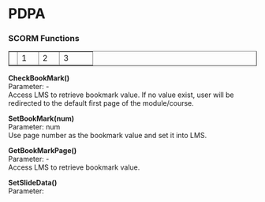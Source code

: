 # PDPA

<h3>SCORM Functions</h3>

<p>
<table width="100%" border="1" cellspacing="0" cellpadding="5">
<th>
<td width="25%">1</td>
<td width="25%">2</td>
<td width="40%">3</td>
</th>
<tr>

</tr>
</table>
</p>

<p>
<b>CheckBookMark()</b><br/>
Parameter: - <br />
Access LMS to retrieve bookmark value. If no value exist, user will be redirected to the default first page of the module/course.
</p>

<p>
<b>SetBookMark(num)</b><br/>
Parameter: num <br/>
Use page number as the bookmark value and set it into LMS.
</p>

<p>
<b>GetBookMarkPage()</b><br />
Parameter: - <br/>
Access LMS to retrieve bookmark value.
</p>

<p>
<b>SetSlideData()</b><br />
Parameter:  <br/>
</p>
